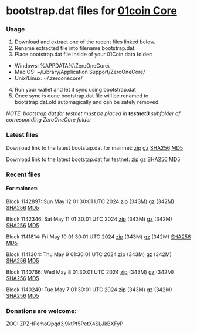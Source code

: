 # bootstrap.dat files for [01coin Core](https://01coin.io)

### Usage

1. Download and extract one of the recent files linked below.
2. Rename extracted file into filename bootstrap.dat.
3. Place bootstrap.dat file inside of your 01Coin data folder:
 - Windows: %APPDATA%\ZeroOneCore\
 - Mac OS: ~/Library/Application Support/ZeroOneCore/
 - Unix/Linux: ~/.zeroonecore/
4. Run your wallet and let it sync using bootstrap.dat
5. Once sync is done bootstrap.dat file will be renamed to bootstrap.dat.old automagically and can be safely removed.

_NOTE: bootstrap.dat for testnet must be placed in **testnet3** subfolder of corresponding ZeroOneCore folder_

### Latest files
Download link to the latest bootstap.dat for mainnet: [zip](https://files.01coin.io/mainnet/bootstrap.dat.zip) [gz](https://files.01coin.io/mainnet/bootstrap.dat.tar.gz) [SHA256](https://files.01coin.io/mainnet/sha256.txt) [MD5](https://files.01coin.io/mainnet/md5.txt)

Download link to the latest bootstap.dat for testnet: [zip](https://files.01coin.io/testnet/bootstrap.dat.zip) [gz](https://files.01coin.io/testnet/bootstrap.dat.tar.gz) [SHA256](https://files.01coin.io/testnet/sha256.txt) [MD5](https://files.01coin.io/testnet/md5.txt)

### Recent files

#### For mainnet:

Block 1142897: Sun May 12 01:30:01 UTC 2024 [zip](https://files.01coin.io/mainnet/2024-05-12/bootstrap.dat.zip) (343M) [gz](https://files.01coin.io/mainnet/2024-05-12/bootstrap.dat.tar.gz) (342M) [SHA256](https://files.01coin.io/mainnet/2024-05-12/sha256.txt) [MD5](https://files.01coin.io/mainnet/2024-05-12/md5.txt)

Block 1142346: Sat May 11 01:30:01 UTC 2024 [zip](https://files.01coin.io/mainnet/2024-05-11/bootstrap.dat.zip) (343M) [gz](https://files.01coin.io/mainnet/2024-05-11/bootstrap.dat.tar.gz) (342M) [SHA256](https://files.01coin.io/mainnet/2024-05-11/sha256.txt) [MD5](https://files.01coin.io/mainnet/2024-05-11/md5.txt)

Block 1141814: Fri May 10 01:30:01 UTC 2024 [zip](https://files.01coin.io/mainnet/2024-05-10/bootstrap.dat.zip) (343M) [gz](https://files.01coin.io/mainnet/2024-05-10/bootstrap.dat.tar.gz) (342M) [SHA256](https://files.01coin.io/mainnet/2024-05-10/sha256.txt) [MD5](https://files.01coin.io/mainnet/2024-05-10/md5.txt)

Block 1141304: Thu May  9 01:30:01 UTC 2024 [zip](https://files.01coin.io/mainnet/2024-05-09/bootstrap.dat.zip) (343M) [gz](https://files.01coin.io/mainnet/2024-05-09/bootstrap.dat.tar.gz) (342M) [SHA256](https://files.01coin.io/mainnet/2024-05-09/sha256.txt) [MD5](https://files.01coin.io/mainnet/2024-05-09/md5.txt)

Block 1140766: Wed May  8 01:30:01 UTC 2024 [zip](https://files.01coin.io/mainnet/2024-05-08/bootstrap.dat.zip) (343M) [gz](https://files.01coin.io/mainnet/2024-05-08/bootstrap.dat.tar.gz) (342M) [SHA256](https://files.01coin.io/mainnet/2024-05-08/sha256.txt) [MD5](https://files.01coin.io/mainnet/2024-05-08/md5.txt)

Block 1140240: Tue May  7 01:30:01 UTC 2024 [zip](https://files.01coin.io/mainnet/2024-05-07/bootstrap.dat.zip) (343M) [gz](https://files.01coin.io/mainnet/2024-05-07/bootstrap.dat.tar.gz) (342M) [SHA256](https://files.01coin.io/mainnet/2024-05-07/sha256.txt) [MD5](https://files.01coin.io/mainnet/2024-05-07/md5.txt)


### Donations are welcome:

ZOC: ZPZHPcmoQpqd3j9ktPf5PetX4SLJkBXFyP
